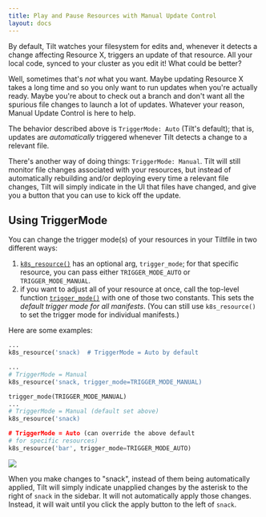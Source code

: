 ```yaml
---
title: Play and Pause Resources with Manual Update Control
layout: docs
---
```


By default, Tilt watches your filesystem for edits and, whenever it detects a change affecting Resource X, triggers an update of that resource. All your local code, synced to your cluster as you edit it! What could be better?

Well, sometimes that's _not_ what you want. Maybe updating Resource X takes a long time and so you only want to run updates when you're actually ready. Maybe you're about to check out a branch and don't want all the spurious file changes to launch a lot of updates. Whatever your reason, Manual Update Control is here to help.

The behavior described above is `TriggerMode: Auto` (Tilt's default); that is, updates are _automatically_ triggered whenever Tilt detects a change to a relevant file.

There's another way of doing things: `TriggerMode: Manual`. Tilt will still monitor file changes associated with your resources, but instead of automatically rebuilding and/or deploying every time a relevant file changes, Tilt will simply indicate in the UI that files have changed, and give you a button that you can use to kick off the update.

## Using TriggerMode
You can change the trigger mode(s) of your resources in your Tiltfile in two different ways:

1. [`k8s_resource()`](/api.html#api.k8s_resource) has an optional arg, `trigger_mode`; for that specific resource, you can pass either `TRIGGER_MODE_AUTO` or `TRIGGER_MODE_MANUAL`.
2. if you want to adjust all of your resource at once, call the top-level function [`trigger_mode()`](/api.html#api.trigger_mode) with one of those two constants. This sets the _default trigger mode for all manifests_. (You can still use `k8s_resource()` to set the trigger mode for individual manifests.)

Here are some examples:
```python
...
k8s_resource('snack)  # TriggerMode = Auto by default
```

```python
...
# TriggerMode = Manual
k8s_resource('snack, trigger_mode=TRIGGER_MODE_MANUAL)
```

```python
trigger_mode(TRIGGER_MODE_MANUAL)
...
# TriggerMode = Manual (default set above)
k8s_resource('snack)

# TriggerMode = Auto (can override the above default
# for specific resources)
k8s_resource('bar', trigger_mode=TRIGGER_MODE_AUTO)
```

<div class="block u-margin1_5">
 <img src="assets/img/update-control.gif">
</div>

When you make changes to "snack", instead of them being automatically applied, Tilt will simply indicate unapplied changes by the asterisk to the right of `snack` in the sidebar. It will not automatically apply those changes. Instead, it will wait until you click the apply button to the left of `snack`.
